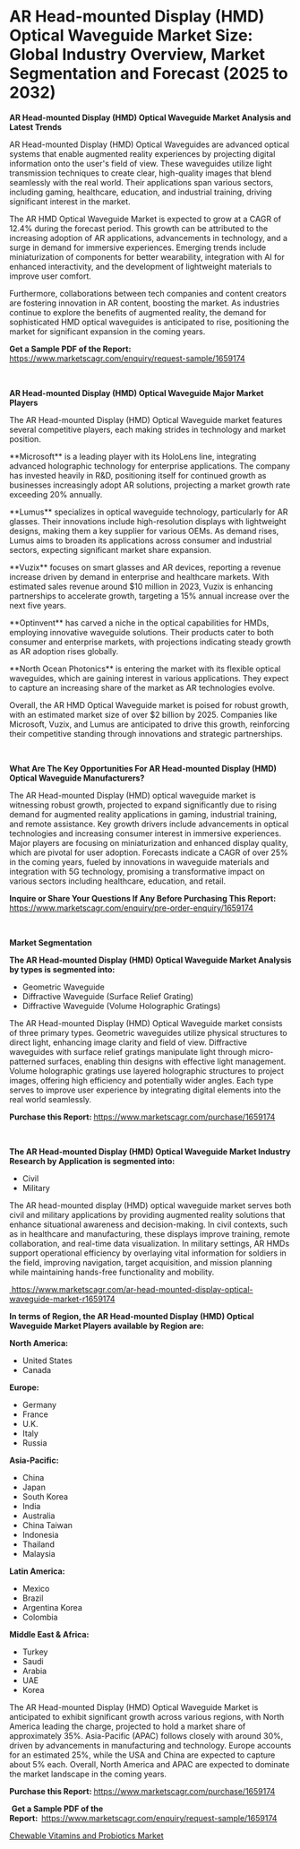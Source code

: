 <p><h1>AR Head-mounted Display (HMD) Optical Waveguide Market Size: Global Industry Overview, Market Segmentation and Forecast (2025 to 2032)</h1></p><p><strong>AR Head-mounted Display (HMD) Optical Waveguide Market Analysis and Latest Trends</strong></p>
<p><p>AR Head-mounted Display (HMD) Optical Waveguides are advanced optical systems that enable augmented reality experiences by projecting digital information onto the user's field of view. These waveguides utilize light transmission techniques to create clear, high-quality images that blend seamlessly with the real world. Their applications span various sectors, including gaming, healthcare, education, and industrial training, driving significant interest in the market.</p><p>The AR HMD Optical Waveguide Market is expected to grow at a CAGR of 12.4% during the forecast period. This growth can be attributed to the increasing adoption of AR applications, advancements in technology, and a surge in demand for immersive experiences. Emerging trends include miniaturization of components for better wearability, integration with AI for enhanced interactivity, and the development of lightweight materials to improve user comfort.</p><p>Furthermore, collaborations between tech companies and content creators are fostering innovation in AR content, boosting the market. As industries continue to explore the benefits of augmented reality, the demand for sophisticated HMD optical waveguides is anticipated to rise, positioning the market for significant expansion in the coming years.</p></p>
<p><strong>Get a Sample PDF of the Report:&nbsp;</strong> <a href="https://www.marketscagr.com/enquiry/request-sample/1659174?utm_campaign=3321&utm_medium=2&utm_source=Github&utm_content=ia&utm_term=23032025&utm_id=ar-head-mounted-display-hmd-optical-waveguide">https://www.marketscagr.com/enquiry/request-sample/1659174</a></p>
<p>&nbsp;</p>
<p><strong>AR Head-mounted Display (HMD) Optical Waveguide Major Market Players</strong></p>
<p><p>The AR Head-mounted Display (HMD) Optical Waveguide market features several competitive players, each making strides in technology and market position.</p><p>**Microsoft** is a leading player with its HoloLens line, integrating advanced holographic technology for enterprise applications. The company has invested heavily in R&D, positioning itself for continued growth as businesses increasingly adopt AR solutions, projecting a market growth rate exceeding 20% annually.</p><p>**Lumus** specializes in optical waveguide technology, particularly for AR glasses. Their innovations include high-resolution displays with lightweight designs, making them a key supplier for various OEMs. As demand rises, Lumus aims to broaden its applications across consumer and industrial sectors, expecting significant market share expansion.</p><p>**Vuzix** focuses on smart glasses and AR devices, reporting a revenue increase driven by demand in enterprise and healthcare markets. With estimated sales revenue around $10 million in 2023, Vuzix is enhancing partnerships to accelerate growth, targeting a 15% annual increase over the next five years.</p><p>**Optinvent** has carved a niche in the optical capabilities for HMDs, employing innovative waveguide solutions. Their products cater to both consumer and enterprise markets, with projections indicating steady growth as AR adoption rises globally.</p><p>**North Ocean Photonics** is entering the market with its flexible optical waveguides, which are gaining interest in various applications. They expect to capture an increasing share of the market as AR technologies evolve.</p><p>Overall, the AR HMD Optical Waveguide market is poised for robust growth, with an estimated market size of over $2 billion by 2025. Companies like Microsoft, Vuzix, and Lumus are anticipated to drive this growth, reinforcing their competitive standing through innovations and strategic partnerships.</p></p>
<p>&nbsp;</p>
<p><strong>What Are The Key Opportunities For AR Head-mounted Display (HMD) Optical Waveguide Manufacturers?</strong></p>
<p><p>The AR Head-mounted Display (HMD) optical waveguide market is witnessing robust growth, projected to expand significantly due to rising demand for augmented reality applications in gaming, industrial training, and remote assistance. Key growth drivers include advancements in optical technologies and increasing consumer interest in immersive experiences. Major players are focusing on miniaturization and enhanced display quality, which are pivotal for user adoption. Forecasts indicate a CAGR of over 25% in the coming years, fueled by innovations in waveguide materials and integration with 5G technology, promising a transformative impact on various sectors including healthcare, education, and retail.</p></p>
<p><strong>Inquire or Share Your Questions If Any Before Purchasing This Report:</strong> <a href="https://www.marketscagr.com/enquiry/pre-order-enquiry/1659174?utm_campaign=3321&utm_medium=2&utm_source=Github&utm_content=ia&utm_term=23032025&utm_id=ar-head-mounted-display-hmd-optical-waveguide">https://www.marketscagr.com/enquiry/pre-order-enquiry/1659174</a></p>
<p>&nbsp;</p>
<p><strong>Market Segmentation</strong></p>
<p><strong>The AR Head-mounted Display (HMD) Optical Waveguide Market Analysis by types is segmented into:</strong></p>
<p><ul><li>Geometric Waveguide</li><li>Diffractive Waveguide (Surface Relief Grating)</li><li>Diffractive Waveguide (Volume Holographic Gratings)</li></ul></p>
<p><p>The AR Head-mounted Display (HMD) Optical Waveguide market consists of three primary types. Geometric waveguides utilize physical structures to direct light, enhancing image clarity and field of view. Diffractive waveguides with surface relief gratings manipulate light through micro-patterned surfaces, enabling thin designs with effective light management. Volume holographic gratings use layered holographic structures to project images, offering high efficiency and potentially wider angles. Each type serves to improve user experience by integrating digital elements into the real world seamlessly.</p></p>
<p><strong>Purchase this Report:&nbsp;</strong><a href="https://www.marketscagr.com/purchase/1659174?utm_campaign=3321&utm_medium=2&utm_source=Github&utm_content=ia&utm_term=23032025&utm_id=ar-head-mounted-display-hmd-optical-waveguide">https://www.marketscagr.com/purchase/1659174</a></p>
<p>&nbsp;</p>
<p><strong>The AR Head-mounted Display (HMD) Optical Waveguide Market Industry Research by Application is segmented into:</strong></p>
<p><ul><li>Civil</li><li>Military</li></ul></p>
<p><p>The AR head-mounted display (HMD) optical waveguide market serves both civil and military applications by providing augmented reality solutions that enhance situational awareness and decision-making. In civil contexts, such as in healthcare and manufacturing, these displays improve training, remote collaboration, and real-time data visualization. In military settings, AR HMDs support operational efficiency by overlaying vital information for soldiers in the field, improving navigation, target acquisition, and mission planning while maintaining hands-free functionality and mobility.</p></p>
<p><a href="https://www.marketscagr.com/ar-head-mounted-display-optical-waveguide-market-r1659174?utm_campaign=3321&utm_medium=2&utm_source=Github&utm_content=ia&utm_term=23032025&utm_id=ar-head-mounted-display-hmd-optical-waveguide">&nbsp;https://www.marketscagr.com/ar-head-mounted-display-optical-waveguide-market-r1659174</a></p>
<p><strong>In terms of Region, the AR Head-mounted Display (HMD) Optical Waveguide Market Players available by Region are:</strong></p>
<p>
    <p> <strong> North America: </strong>
        <ul>
            <li>United States</li>
            <li>Canada</li>
        </ul>
        </p> 
    <p> <strong> Europe: </strong>
        <ul>
            <li>Germany</li>
            <li>France</li>
            <li>U.K.</li>
            <li>Italy</li>
            <li>Russia</li>
        </ul>
        </p> 
    <p> <strong> Asia-Pacific: </strong>
        <ul>
            <li>China</li>
            <li>Japan</li>
            <li>South Korea</li>
            <li>India</li>
            <li>Australia</li>
            <li>China Taiwan</li>
            <li>Indonesia</li>
            <li>Thailand</li>
            <li>Malaysia</li>
        </ul>
        </p> 
    <p> <strong> Latin America: </strong>
        <ul>
            <li>Mexico</li>
            <li>Brazil</li>
            <li>Argentina Korea</li>
            <li>Colombia</li>
        </ul>
        </p> 
    <p> <strong> Middle East & Africa: </strong>
        <ul>
            <li>Turkey</li>
            <li>Saudi</li>
            <li>Arabia</li>
            <li>UAE</li>
            <li>Korea</li>
        </ul>
    </p>
    </p>
<p><p>The AR Head-mounted Display (HMD) Optical Waveguide Market is anticipated to exhibit significant growth across various regions, with North America leading the charge, projected to hold a market share of approximately 35%. Asia-Pacific (APAC) follows closely with around 30%, driven by advancements in manufacturing and technology. Europe accounts for an estimated 25%, while the USA and China are expected to capture about 5% each. Overall, North America and APAC are expected to dominate the market landscape in the coming years.</p></p>
<p><strong>Purchase this Report: </strong><a href="https://www.marketscagr.com/purchase/1659174?utm_campaign=3321&utm_medium=2&utm_source=Github&utm_content=ia&utm_term=23032025&utm_id=ar-head-mounted-display-hmd-optical-waveguide">https://www.marketscagr.com/purchase/1659174</a></p>
<p>&nbsp;<strong>Get a Sample PDF of the Report:&nbsp;&nbsp;</strong><a href="https://www.marketscagr.com/enquiry/request-sample/1659174?utm_campaign=3321&utm_medium=2&utm_source=Github&utm_content=ia&utm_term=23032025&utm_id=ar-head-mounted-display-hmd-optical-waveguide">https://www.marketscagr.com/enquiry/request-sample/1659174</a></p>
<p><strong></strong></p>
<p><p><a href="https://github.com/lateshab69/Market-Research-Report-List-1/blob/main/chewable-vitamins-and-probiotics-market.md?utm_campaign=3321&utm_medium=2&utm_source=Github&utm_content=ia&utm_term=23032025&utm_id=ar-head-mounted-display-hmd-optical-waveguide">Chewable Vitamins and Probiotics Market</a></p></p>